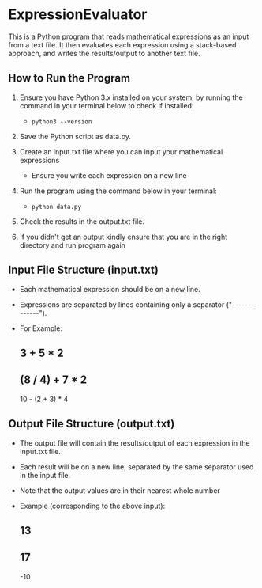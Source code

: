 # ExpressionEvaluator
This is a Python program that reads mathematical expressions as an input from a text file. It then evaluates each expression using a stack-based approach, and writes the results/output to another text file.

## How to Run the Program

1. Ensure you have Python 3.x installed on your system, by running the command in your terminal below to check if installed:
    -  `python3 --version`

2. Save the Python script as data.py.
3. Create an input.txt file where you can input your mathematical expressions 
    - Ensure you write each expression on a new line

4. Run the program using the command below in your terminal:
    -  `python data.py`
   
5. Check the results in the output.txt file.
6. If you didn't get an output kindly ensure that you are in the right directory and run program again

## Input File Structure (input.txt)

- Each mathematical expression should be on a new line.
- Expressions are separated by lines containing only a separator ("-------------").
- For Example:
  
  3 + 5 * 2
  -------------
  (8 / 4) + 7 * 2
  -------------
  10 - (2 + 3) * 4
  

## Output File Structure (output.txt)

- The output file will contain the results/output of each expression in the input.txt file.
- Each result will be on a new line, separated by the same separator used in the input file.
- Note that the output values are in their nearest whole number
- Example (corresponding to the above input):
  
  13
  -------------
  17
  -------------
  -10
